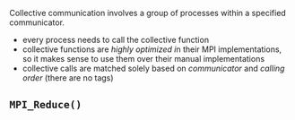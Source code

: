Collective communication involves a group of processes within a specified communicator.
- every process needs to call the collective function
- collective functions are *highly optimized i*n their MPI implementations, so it makes sense to use them over their manual implementations
- collective calls are matched solely based on *communicator* and *calling order* (there are no tags)

## `MPI_Reduce()`

